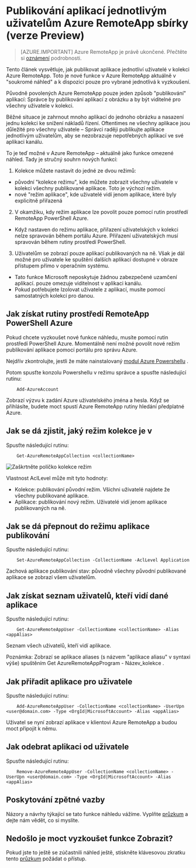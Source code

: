 <properties
   pageTitle="Publikování aplikací jednotlivým uživatelům Azure RemoteApp sbírky (verze Preview) | Microsoft Azure"
   description="Zjistěte, jak publikovat aplikací pro jednotlivé uživatele, ne v závislosti na skupin v Azure RemoteApp."
   services="remoteapp-preview"
   documentationCenter=""
   authors="piotrci"
   manager="mbaldwin"
   editor=""/>

<tags
   ms.service="remoteapp"
   ms.devlang="na"
   ms.topic="hero-article"
   ms.tgt_pltfrm="na"
   ms.workload="compute"
   ms.date="08/15/2016"
   ms.author="piotrci"/>

# <a name="publish-applications-to-individual-users-in-an-azure-remoteapp-collection-preview"></a>Publikování aplikací jednotlivým uživatelům Azure RemoteApp sbírky (verze Preview)

> [AZURE.IMPORTANT]
> Azure RemoteApp je právě ukončené. Přečtěte si [oznámení](https://go.microsoft.com/fwlink/?linkid=821148) podrobnosti.

Tento článek vysvětluje, jak publikovat aplikace jednotliví uživatelé v kolekci Azure RemoteApp. Toto je nové funkce v Azure RemoteApp aktuálně v "soukromé náhled" a k dispozici pouze pro vybrané jednotlivá k vyzkoušení.

Původně povolených Azure RemoteApp pouze jeden způsob "publikování" aplikací: Správce by publikování aplikací z obrázku a by být viditelné pro všechny uživatele v kolekci.

Běžné situace je zahrnout mnoho aplikací do jednoho obrázku a nasazení jednu kolekci ke snížení nákladů řízení. Oftentimes ne všechny aplikace jsou důležité pro všechny uživatele – Správci raději publikujte aplikace jednotlivým uživatelům, aby se nezobrazuje nepotřebných aplikací ve své aplikaci kanálu.

To je teď možné v Azure RemoteApp – aktuálně jako funkce omezené náhled. Tady je stručný souhrn nových funkcí:

1. Kolekce můžete nastavit do jedné ze dvou režimů:
 
  - původní "kolekce režimu", kde můžete zobrazit všechny uživatele v kolekci všechny publikované aplikace. Toto je výchozí režim.
  - nové "režim aplikace", kde uživatelé vidí jenom aplikace, které byly explicitně přiřazená

2. V okamžiku, kdy režim aplikace lze povolit pouze pomocí rutin prostředí RemoteApp PowerShell Azure.

  - Když nastaven do režimu aplikace, přiřazení uživatelských v kolekci nelze spravován během portálu Azure. Přiřazení uživatelských musí spravován během rutiny prostředí PowerShell.

3. Uživatelům se zobrazí pouze aplikací publikovaných na ně. Však je dál možné pro uživatele ke spuštění dalších aplikací dostupné v obraze přístupem přímo v operačním systému.
  - Tato funkce Microsoft neposkytuje žádnou zabezpečené uzamčení aplikací. pouze omezuje viditelnost v aplikaci kanálu.
  - Pokud potřebujete Izolovat uživatele z aplikací, musíte pomocí samostatných kolekcí pro danou.

## <a name="how-to-get-azure-remoteapp-powershell-cmdlets"></a>Jak získat rutiny prostředí RemoteApp PowerShell Azure

Pokud chcete vyzkoušet nové funkce náhledu, musíte pomocí rutin prostředí PowerShell Azure. Momentálně není možné povolit nové režim publikování aplikace pomocí portálu pro správu Azure.

Nejdřív zkontrolujte, jestli že máte nainstalovaný [modul Azure Powershellu](../powershell-install-configure.md) .

Potom spusťte konzolu Powershellu v režimu správce a spusťte následující rutinu:

        Add-AzureAccount

Zobrazí výzvu k zadání Azure uživatelského jména a hesla. Když se přihlásíte, budete moct spustí Azure RemoteApp rutiny hledání předplatné Azure.

## <a name="how-to-check-which-mode-a-collection-is-in"></a>Jak se dá zjistit, jaký režim kolekce je v

Spusťte následující rutinu:

        Get-AzureRemoteAppCollection <collectionName>

![Zaškrtněte políčko kolekce režim](./media/remoteapp-perapp/araacllelvel.png)

Vlastnost AclLevel může mít tyto hodnoty:

- Kolekce: publikování původní režim. Všichni uživatelé najdete že všechny publikované aplikace.
- Aplikace: publikování nový režim. Uživatelé vidí jenom aplikace publikovaných na ně.

## <a name="how-to-switch-to-application-publishing-mode"></a>Jak se dá přepnout do režimu aplikace publikování

Spusťte následující rutinu:

        Set-AzureRemoteAppCollection -CollectionName -AclLevel Application

Zachová aplikace publikování stav: původně všechny původní publikované aplikace se zobrazí všem uživatelům.

## <a name="how-to-list-users-who-can-see-a-specific-application"></a>Jak získat seznam uživatelů, kteří vidí dané aplikace

Spusťte následující rutinu:

        Get-AzureRemoteAppUser -CollectionName <collectionName> -Alias <appAlias>

Seznam všech uživatelů, kteří vidí aplikace.

Poznámka: Zobrazí se aplikace aliases (s názvem "aplikace aliasu" v syntaxi výše) spuštěním Get AzureRemoteAppProgram - Název_kolekce <collectionName>.

## <a name="how-to-assign-an-application-to-a-user"></a>Jak přiřadit aplikace pro uživatele

Spusťte následující rutinu:

        Add-AzureRemoteAppUser -CollectionName <collectionName> -UserUpn <user@domain.com> -Type <OrgId|MicrosoftAccount> -Alias <appAlias>

Uživatel se nyní zobrazí aplikace v klientovi Azure RemoteApp a budou moct připojit k němu.

## <a name="how-to-remove-an-application-from-a-user"></a>Jak odebrat aplikaci od uživatele

Spusťte následující rutinu:

        Remove-AzureRemoteAppUser -CollectionName <collectionName> -UserUpn <user@domain.com> -Type <OrgId|MicrosoftAccount> -Alias <appAlias>

## <a name="providing-feedback"></a>Poskytování zpětné vazby
Názory a návrhy týkající se tato funkce náhledu vážíme. Vyplňte [průzkum](http://www.instant.ly/s/FDdrb) a dejte nám vědět, co si myslíte.

## <a name="havent-had-a-chance-to-try-the-preview-feature"></a>Nedošlo je moct vyzkoušet funkce Zobrazit?
Pokud jste to ještě se zúčastnili náhled ještě, stiskněte klávesovou zkratku tento [průzkum](http://www.instant.ly/s/AY83p) požádat o přístup.
